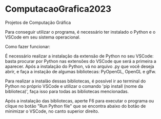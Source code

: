 # ComputacaoGrafica2023
 Projetos de Computação Gráfica

Para conseguir utilizar o programa, é necessário ter instalado o Python e o VSCode em seu sistema operacional. 

Como fazer funcionar:

É necessário realizar a instalação da extensão de Python no seu VSCode: basta procurar por Python nas extensões do VSCode que será a primeira a aparecer.
Após a instalação do Python, vá no arquivo .py que você deseja abrir, e faça a instação de algumas bibliotecas: PyOpenGL, OpenGL e glfw.

Para realizar a instalão dessas bibliotecas, é possível ir ao terminal do Python no próprio VSCode e utilizar o comando 'pip install (nome da biblioteca)',
faça isso para todas as bibliotecas mencionadas.

Após a instalação das bibliotecas, aperte F6 para executar o programa ou clique no botão "Run Python file" que se encontra abaixo do botão de minimizar o VSCode,
no canto superior direito.

